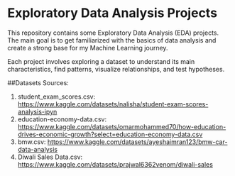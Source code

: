 # Exploratory Data Analysis Projects

This repository contains some Exploratory Data Analysis (EDA) projects. The main goal is to get familiarized with the basics of data analysis and create a strong base for my Machine Learning journey.

Each project involves exploring a dataset to understand its main characteristics, find patterns, visualize relationships, and test hypotheses.

##Datasets Sources:
  1. student_exam_scores.csv: https://www.kaggle.com/datasets/nalisha/student-exam-scores-analysis-ipyn
  2. education-economy-data.csv: https://www.kaggle.com/datasets/omarmohammed70/how-education-drives-economic-growth?select=education-economy-data.csv
  3. bmw.csv: https://www.kaggle.com/datasets/ayeshaimran123/bmw-car-data-analysis
  4. Diwali Sales Data.csv: https://www.kaggle.com/datasets/prajwal6362venom/diwali-sales
